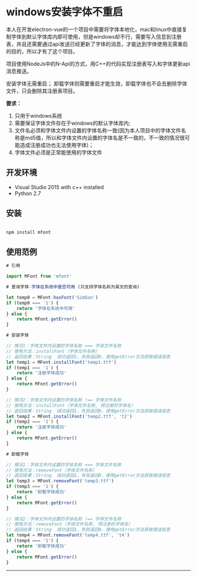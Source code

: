 # windows安装字体不重启

本人在开发electron-vue的一个项目中需要将字体本地化，mac和linux中直接复制字体到默认字体库内即可使用，但是windows却不行，需要写入信息到注册表，并且还需要通过api发送已经更新了字体的消息，才能达到字体使用无需重启的目的，所以才有了这个项目。

项目使用NodeJs中的N-Api的方式，用C++的代码实现注册表写入和字体更新api消息推送。

安装字体无需重启；
卸载字体则需要重启才能生效，卸载字体也不会去删除字体文件，只会删除其注册表项目。

**要求：**
1. 只用于windows系统
2. 需要保证字体文件存在于windows的默认字体库内;
3. 文件名必须和字体文件内设置的字体名称一致(因为本人项目中的字体文件名称是md5值，所以和字体文件内设置的字体名是不一致的，不一致的情况很可能造成注册成功也无法使用字体)；
4. 字体文件必须是正常能使用的字体文件

## 开发环境

- Visual Studio 2015 with c++ installed
- Python 2.7

## 安装

``` javascript

npm install mfont

```

## 使用范例

``` javascript
# 引用

import MFont from 'mfont'

# 查询字体-字体在系统中是否可用 (只支持字体名称为英文的查询)

let temp0 = MFont.hasFont('SimSun')
if (temp0 === '1') {
    return '字体在系统中可用'
} else {
    return MFont.getError()
}

# 安装字体

// 情况1：字体文件内设置的字体名称 === 字体文件名称
// 使用方法：installFont（字体文件名称）
// 返回结果：String  成功返回1，失败返回0，使用getError方法获取错误信息
let temp1 = MFont.installFont('temp1.ttf')
if (temp1 === '1') {
    return '注册字体成功'
} else {
    return MFont.getError()
}

// 情况2：字体文件内设置的字体名称 !== 字体文件名称
// 使用方法：installFont（字体文件名称, 预注册的字体名）
// 返回结果：String  成功返回1，失败返回0，使用getError方法获取错误信息
let temp2 = MFont.installFont('temp2.ttf', 't2')
if (temp2 === '1') {
    return '注册字体成功'
} else {
    return MFont.getError()
}

# 卸载字体

// 情况1：字体文件内设置的字体名称 === 字体文件名称
// 使用方法：removeFont（字体文件名称）
// 返回结果：String  成功返回1，失败返回0，使用getError方法获取错误信息
let temp3 = MFont.removeFont('temp3.ttf')
if (temp3 === '1') {
    return '卸载字体成功'
} else {
    return MFont.getError()
}

// 情况2：字体文件内设置的字体名称 !== 字体文件名称
// 使用方法：removeFont（字体文件名称, 预注册的字体名）
// 返回结果：String  成功返回1，失败返回0，使用getError方法获取错误信息
let temp4 = MFont.removeFont('temp4.ttf', 't4')
if (temp4 === '1') {
    return '卸载字体成功'
} else {
    return MFont.getError()
}


```

---
